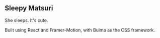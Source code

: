 ## Sleepy Matsuri

She sleeps. It's cute.

Built using React and Framer-Motion, with Bulma as the CSS framework.
